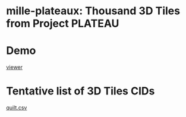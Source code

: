 # mille-plateaux: Thousand 3D Tiles from Project PLATEAU

# Demo
<a target="_blank" href="https://optgeo.github.io/mille-plateaux/view.html#QmRDCc2nxZjtwxQjWB85KdHDctsojiB6pYbmR8PfSXVjJH">viewer</a>

# Tentative list of 3D Tiles CIDs
<a target="_blank" href="https://github.com/optgeo/mille-plateaux/blob/main/quilt.csv">quilt.csv</a>
